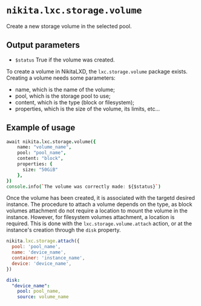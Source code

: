 
# `nikita.lxc.storage.volume`

Create a new storage volume in the selected pool.

## Output parameters

* `$status`
  True if the volume was created.

To create a volume in NikitaLXD, the `lxc.storage.volume` package 
exists. Creating a volume needs some parameters:

  - name, which is the name of the volume;
  - pool, which is the storage pool to use;
  - content, which is the type (block or filesystem);
  - properties, which is the size of the volume, its limits, etc...

## Example of usage

```coffee
await nikita.lxc.storage.volume({
    name: "volume_name",
    pool: "pool_name",
    content: "block",
    properties: {
      size: "50GiB"
    },
})
console.info(`The volume was correctly made: ${$status}`)
```

Once the volume has been created, it is associated with the targetd desired instance. 
The procedure to attach a volume depends on the type, as block volumes 
attachment do not require a location to mount the volume in the instance. 
However, for filesystem volumes attachment, a location is required. 
This is done with the `lxc.storage.volume.attach` action, or at the instance's
creation through the `disk` property.

```js
nikita.lxc.storage.attach({
  pool: 'pool_name',
  name: 'device_name',
  container: 'instance_name',
  device: 'device_name',
})
```

```yaml
disk:
  "device_name": 
    pool: pool_name,
    source: volume_name
```
